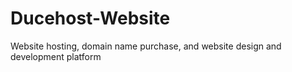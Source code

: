 # Ducehost-Website
Website hosting, domain name purchase, and website design and development platform
